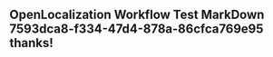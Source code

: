 <properties
ms.topic="hero-topic"
ms.test1="hero-topic"
ms.test2="test"/>

## OpenLocalization Workflow Test MarkDown 7593dca8-f334-47d4-878a-86cfca769e95 thanks!

